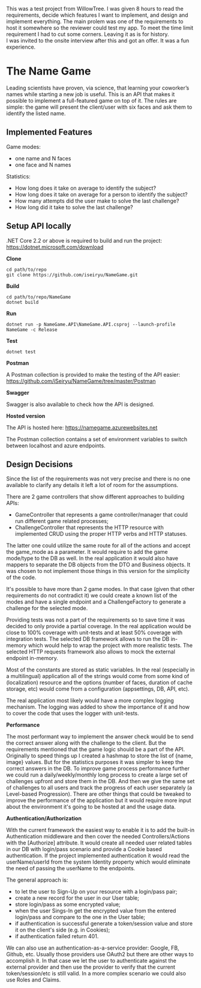This was a test project from WillowTree. I was given 8 hours to read the requirements, decide which features I want to implement, and design and implement everything. The main prolem was one of the requirements to host it somewhere so the reviewer could test my app. To meet the time limit requirement I had to cut some corners. Leaving it as is for history.  
I was invited to the onsite interview after this and got an offer. It was a fun experience.

# The Name Game
Leading scientists have proven, via science, that learning your coworker’s names while starting a new job is useful. This is an API that makes it possible to implement a full-featured game on top of it. The rules are simple: the game will present the client/user with six faces and ask them to identify the listed name.


## Implemented Features
Game modes:
- one name and N faces
- one face and N names

Statistics:
- How long does it take on average to identify the subject? 
- How long does it take on average for a person to identify the subject?
- How many attempts did the user make to solve the last challenge?
- How long did it take to solve the last challenge?


## Setup API locally
.NET Core 2.2 or above is required to build and run the project: https://dotnet.microsoft.com/download

**Clone**
```
cd path/to/repo
git clone https://github.com/iseiryu/NameGame.git
```
**Build**
```
cd path/to/repo/NameGame
dotnet build
```
**Run**
```
dotnet run -p NameGame.API\NameGame.API.csproj --launch-profile NameGame -c Release
```
**Test**
```
dotnet test
```

**Postman**

A Postman collection is provided to make the testing of the API easier: https://github.com/iSeiryu/NameGame/tree/master/Postman

**Swagger**

Swagger is also available to check how the API is designed.

**Hosted version**

The API is hosted here: https://namegame.azurewebsites.net

The Postman collection contains a set of environment variables to switch between localhost and azure endpoints.


## Design Decisions
Since the list of the requirements was not very precise and there is no one available to clarify any details it left a lot of room for the assumptions.

There are 2 game controllers that show different approaches to building APIs:
- GameController that represents a game controller/manager that could run different game related processes;
- ChallengeController that represents the HTTP resource with implemented CRUD using the proper HTTP verbs and HTTP statuses.

The latter one could utilize the same route for all of the actions and accept the game_mode as a parameter. It would require to add the game mode/type to the DB as well. In the real application it would also have mappers to separate the DB objects from the DTO and Business objects. It was chosen to not implement those things in this version for the simplicity of the code.

It's possible to have more than 2 game modes. In that case (given that other requirements do not contradict it) we could create a known list of the modes and have a single endpoint and a ChallengeFactory to generate a challenge for the selected mode.

Providing tests was not a part of the requirements so to save time it was decided to only provide a partial coverage. In the real application would be close to 100% coverage with unit-tests and at least 50% coverage with integration tests. The selected DB framework allows to run the DB in-memory which would help to wrap the project with more realistic tests. The selected HTTP requests framework also allows to mock the external endpoint in-memory.

Most of the constants are stored as static variables. In the real (especially in a multilingual) application all of the strings would come from some kind of (localization) resource and the options (number of faces, duration of cache storage, etc) would come from a configuration (appsettings, DB, API, etc).

The real application most likely would have a more complex logging mechanism. The logging was added to show the importance of it and how to cover the code that uses the logger with unit-tests.

**Performance**

The most performant way to implement the answer check would be to send the correct answer along with the challenge to the client. But the requirements mentioned that the game logic should be a part of the API. Originally to speed things up I created a hashmap to store the list of {name, image} values. But for the statistics purposes it was simpler to keep the correct answers in the DB. To improve game process performance further we could run a daily/weekly/monthly long process to create a large set of challenges upfront and store them in the DB. And then we give the same set of challenges to all users and track the progress of each user separately (a Level-based Progression).
There are other things that could be tweaked to improve the performance of the application but it would require more input about the environment it's going to be hosted at and the usage data.

**Authentication/Authorization**

With the current framework the easiest way to enable it is to add the built-in Authentication middleware and then cover the needed Controllers/Actions with the [Authorize] attribute. It would create all needed user related tables in our DB with login/pass scenario and provide a Cookie based authentication. If the project implemented authentication it would read the userName/userId from the system Identity property which would eliminate the need of passing the userName to the endpoints.

The general approach is:

- to let the user to Sign-Up on your resource with a login/pass pair;
- create a new record for the user in our User table;
- store login/pass as some encrypted value;
- when the user Sings-In get the encrypted value from the entered login/pass and compare to the one in the User table;
- if authentication is successful generate a token/session value and store it on the client's side (e.g. in Cookies);
- if authentication failed return 401.

We can also use an authentication-as-a-service provider: Google, FB, Github, etc. Usually those providers use OAuth2 but there are other ways to accomplish it. In that case we let the user to authenticate against the external provider and then use the provider to verify that the current token/session/etc is still valid. In a more complex scenario we could also use Roles and Claims.
